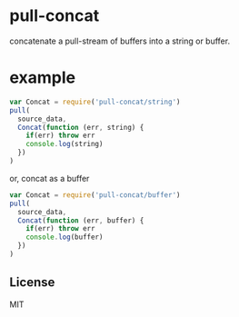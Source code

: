 # pull-concat

concatenate a pull-stream of buffers into a string or buffer.

# example

``` js
var Concat = require('pull-concat/string')
pull(
  source_data,
  Concat(function (err, string) {
    if(err) throw err
    console.log(string)
  })
)
```

or, concat as a buffer

``` js
var Concat = require('pull-concat/buffer')
pull(
  source_data,
  Concat(function (err, buffer) {
    if(err) throw err
    console.log(buffer)
  })
)
```

## License

MIT


